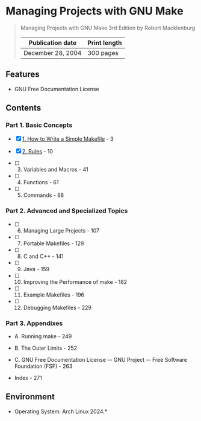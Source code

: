 # Managing Projects with GNU Make

> Managing Projects with GNU Make 3rd Edition by Robert Macklenburg
>
> |Publication date|Print length|
> |-|-|
> |December 28, 2004|300 pages|

## Features

- GNU Free Documentation License

## Contents

### Part 1. Basic Concepts

- [x] [1. How to Write a Simple Makefile](01-how-to-write-a-simple-makefile) - 3

- [x] [2. Rules](02-rules) - 10

- [ ] 3. Variables and Macros - 41

- [ ] 4. Functions - 61

- [ ] 5. Commands - 88

### Part 2. Advanced and Specialized Topics

- [ ] 6. Managing Large Projects - 107

- [ ] 7. Portable Makefiles - 129

- [ ] 8. C and C++ - 141

- [ ] 9. Java - 159

- [ ] 10. Improving the Performance of make - 182

- [ ] 11. Example Makefiles - 196

- [ ] 12. Debugging Makefiles - 229

### Part 3. Appendixes

- A. Running make - 249

- B. The Outer Limits - 252

- C. GNU Free Documentation License -- GNU Project -- Free Software Foundation (FSF) - 263

- Index - 271

## Environment

- Operating System: Arch Linux 2024.*
